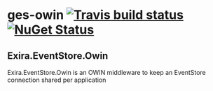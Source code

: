 # ges-owin [![Travis build status](https://travis-ci.org/exira/ges-owin.png)](https://travis-ci.org/exira/ges-owin) [![NuGet Status](http://img.shields.io/nuget/v/Exira.EventStore.Owin.svg?style=flat)](https://www.nuget.org/packages/Exira.EventStore.Owin/)

## Exira.EventStore.Owin

Exira.EventStore.Owin is an OWIN middleware to keep an EventStore connection shared per application
